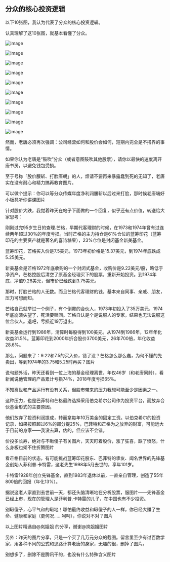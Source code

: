 ## 分众的核心投资逻辑
以下10张图，我认为代表了分众的核心投资逻辑。



认真理解了这10张图，就基本看懂了分众。

![image](https://github.com/fengyumozhu/tsf/assets/6201828/98c557b0-1a1c-4228-b701-9ec7daa016a3)


![image](https://github.com/fengyumozhu/tsf/assets/6201828/fc58a4e2-2753-4ef1-b11b-857b5e4da719)


![image](https://github.com/fengyumozhu/tsf/assets/6201828/cf7f7ae1-1463-4032-89d8-6b53b0b7059e)


![image](https://github.com/fengyumozhu/tsf/assets/6201828/8c3440ac-13c9-4370-b09b-578a49fa1add)


![image](https://github.com/fengyumozhu/tsf/assets/6201828/86af115b-0b77-42b1-8a3f-588bedff88db)


![image](https://github.com/fengyumozhu/tsf/assets/6201828/1b2bc799-2d86-476b-b014-b08237a6e20e)


![image](https://github.com/fengyumozhu/tsf/assets/6201828/2e0454ff-f72c-4659-b282-c7587aaf4c20)


![image](https://github.com/fengyumozhu/tsf/assets/6201828/87a49112-3c59-4ab3-852b-30ca80909fa8)


![image](https://github.com/fengyumozhu/tsf/assets/6201828/1575e6ec-8b1d-4631-970b-26e224937e91)


![image](https://github.com/fengyumozhu/tsf/assets/6201828/2ecfc681-8cc8-40dc-b682-58228ff45d11)



然而，老唐必须再次强调：公司经营如何和股价会如何，短期内完全是不搭界的事情。



如果你认为老唐是“鼓吹”分众（或者意图鼓吹其他股票），请你以最快的速度离开唐书房，以避免钱包受损。



至于号称「股价腰斩、打脸唐朝」的人，烦请不要再来暴露蠢到死的无知了，老唐实在没有耐心和精力搞再教育图片。



可以做个提示：你可以等分众传媒年度净利润腰斩以后过来打脸，那时候老唐端好小板凳听你讲课图片



针对股价大跌，我觉着昨天在帖子下面做的一个回复，似乎还有点价值，转送给大家思考：



刚刚过完95岁生日的查理.芒格，早期代客理财的时候，在1973和1974年曾有过连续两年超过30%的年度亏损。当时芒格的主力持仓是61%仓位的蓝筹印花（蓝筹印花的主要资产就是著名的喜诗糖果），23%仓位是封闭基金新美基金。



蓝筹印花，芒格买入价是7.5美元，1973年初价格是15.37美元，到1974年底跌成5.25美元。



新美基金是芒格1972年底收购的一个封闭式基金，收购价是9.22美元/股，略低于净资产。芒格控股后清空了原基金经理买下的股票，重新开始投资。到1974年底，净值9.28美元，但市价已经跌到3.75美元。



那时，打脸芒格的人无数。而且芒格代客理财的钱，基本来自同事、亲戚、朋友，压力可想而知。



芒格自己就举过一个例子，有个倒霉的合伙人，1973年初投入了35万美元，1974年底崩溃失望了，死活要赎回。芒格自认是个是说服人的专家，结果也无法说服这位合伙人。退吧，亏损近19万退出。



新美基金运行到1986年，清算时每股得到100美元。从1974到1986年，12年年化收益31.5%。蓝筹印花到2000年折合股价3700美元，26年700倍，年化收益28.6%。



那么，问题来了：9.22和7.5的买入价，错了没？芒格怎么那么蠢，为何不懂的先卖出，等到1974年的3.75和5.25时再买？图片



说句题外话，昨天还看到一位上海的基金经理离世，年仅46岁（和老唐同龄），看新闻说他管理的产品累计亏损74%，2018年度亏损65%。



不知离世和产品运行有没有关系，但股市带来的压力我想可能至少是因素之一。



这种压力，也是巴菲特和芒格最终选择采用伯克希尔公司作为投资平台，而放弃合伙基金形式的主要原因。



他们放弃了投资利润提成，转而拿每年10万美金的固定工资。以伯克希尔的投资记录，如果按照超过6%的部分提25%，巴菲特和芒格为之放弃的财富，可能远大于目前的身家——我没去算，估的，但应该不会错。



价投多长寿，绝对与不瞅傻子有关图片，天天盯着股价，涨了狂喜，跌了愤怒，什么身板也架不住折腾图片



看芒格目前的状态，有可能挑战蓝筹印花股东、巴菲特的挚友、闻名世界的先锋基金创始人菲利普.卡特雷，这老先生1998年5月去世的，享年101岁。



卡特雷1928年创立先锋基金，直到1983年退休以前，一直亲自管理，创造了55年800倍的回报（年化13%）。



据说这老人家直到去世前一天，都还头脑清晰地在分析股票，服图片——先锋基金已经上市，现在的管理人是菲利普.卡特雷的儿子，在中国也有不少投资。



别瞅傻子，心平气和的瞅地！哪怕最终收益和瞅傻子的人一样，你已经大赚了生命、健康和家庭（更何况……呵呵），你说对不对？图片



以上图片精选自@岚姐姐 的分享，谢谢@岚姐姐图片



另外：昨天的图片分享，只是一个买了几万元分众的截图。留言里至少有过百数学家，用各种不同的公式和思路计算老唐的身家，无趣的很，删掉了图片。



别想多了，删除不是腾讯干的，也没有什么特殊含义图片
